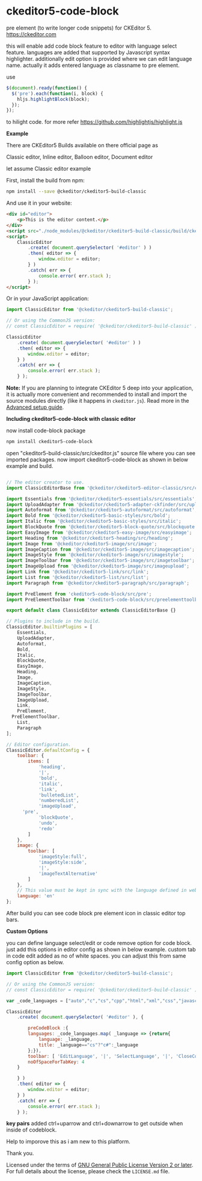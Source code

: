 # ckeditor5-code-block
pre element (to write longer code snippets) for CKEditor 5. https://ckeditor.com


this will enable add code block feature to editor with language select feature. languages are added that supported by Javascript syntax highlighter.
additionally edit option is provided where we can edit language name. actually it adds entered language as classname to pre element.

use

```js
$(document).ready(function() {
  $('pre').each(function(i, block) {
    hljs.highlightBlock(block);
  });
});
```
to hilight code. for more refer https://github.com/highlightjs/highlight.js

**Example**

There are CKEditor5 Builds available on there official page as

Classic editor,
Inline editor,
Balloon editor,
Document editor

let assume Classic editor example

First, install the build from npm:

```bash
npm install --save @ckeditor/ckeditor5-build-classic
```

And use it in your website:

```html
<div id="editor">
	<p>This is the editor content.</p>
</div>
<script src="./node_modules/@ckeditor/ckeditor5-build-classic/build/ckeditor.js"></script>
<script>
	ClassicEditor
		.create( document.querySelector( '#editor' ) )
		.then( editor => {
			window.editor = editor;
		} )
		.catch( err => {
			console.error( err.stack );
		} );
</script>
```

Or in your JavaScript application:

```js
import ClassicEditor from '@ckeditor/ckeditor5-build-classic';

// Or using the CommonJS version:
// const ClassicEditor = require( '@ckeditor/ckeditor5-build-classic' );

ClassicEditor
	.create( document.querySelector( '#editor' ) )
	.then( editor => {
		window.editor = editor;
	} )
	.catch( err => {
		console.error( err.stack );
	} );
```

**Note:** If you are planning to integrate CKEditor 5 deep into your application, it is actually more convenient and recommended to install and import the source modules directly (like it happens in `ckeditor.js`). Read more in the [Advanced setup guide](https://docs.ckeditor.com/ckeditor5/latest/builds/guides/integration/advanced-setup.html).


**Including ckeditor5-code-block with classic editor**

now install code-block package

```bash
npm install ckeditor5-code-block
```


open "ckeditor5-build-classic/src/ckeditor.js" source file where you can see imported packages.
now import ckeditor5-code-block as shown in below example and build.

```js

// The editor creator to use.
import ClassicEditorBase from '@ckeditor/ckeditor5-editor-classic/src/classiceditor';

import Essentials from '@ckeditor/ckeditor5-essentials/src/essentials';
import UploadAdapter from '@ckeditor/ckeditor5-adapter-ckfinder/src/uploadadapter';
import Autoformat from '@ckeditor/ckeditor5-autoformat/src/autoformat';
import Bold from '@ckeditor/ckeditor5-basic-styles/src/bold';
import Italic from '@ckeditor/ckeditor5-basic-styles/src/italic';
import BlockQuote from '@ckeditor/ckeditor5-block-quote/src/blockquote';
import EasyImage from '@ckeditor/ckeditor5-easy-image/src/easyimage';
import Heading from '@ckeditor/ckeditor5-heading/src/heading';
import Image from '@ckeditor/ckeditor5-image/src/image';
import ImageCaption from '@ckeditor/ckeditor5-image/src/imagecaption';
import ImageStyle from '@ckeditor/ckeditor5-image/src/imagestyle';
import ImageToolbar from '@ckeditor/ckeditor5-image/src/imagetoolbar';
import ImageUpload from '@ckeditor/ckeditor5-image/src/imageupload';
import Link from '@ckeditor/ckeditor5-link/src/link';
import List from '@ckeditor/ckeditor5-list/src/list';
import Paragraph from '@ckeditor/ckeditor5-paragraph/src/paragraph';

import PreElement from 'ckeditor5-code-block/src/pre';
import PreElementToolbar from 'ckeditor5-code-block/src/preelementtoolbar'; // pre element toolbar to edit its language class

export default class ClassicEditor extends ClassicEditorBase {}

// Plugins to include in the build.
ClassicEditor.builtinPlugins = [
	Essentials,
	UploadAdapter,
	Autoformat,
	Bold,
	Italic,
	BlockQuote,
	EasyImage,
	Heading,
	Image,
	ImageCaption,
	ImageStyle,
	ImageToolbar,
	ImageUpload,
	Link,
	PreElement,
  PreElementToolbar,
	List,
	Paragraph
];

// Editor configuration.
ClassicEditor.defaultConfig = {
	toolbar: {
		items: [
			'heading',
			'|',
			'bold',
			'italic',
			'link',
			'bulletedList',
			'numberedList',
			'imageUpload',
      'pre',
			'blockQuote',
			'undo',
			'redo'
		]
	},
	image: {
		toolbar: [
			'imageStyle:full',
			'imageStyle:side',
			'|',
			'imageTextAlternative'
		]
	},
	// This value must be kept in sync with the language defined in webpack.config.js.
	language: 'en'
};

```
After build you can see code block pre element icon in classic editor top bars.

**Custom Options**

you can define language select/edit or code remove option for code block. just add this options in editor config as shown in below example. custom tab in code edit added as no of white spaces. you can adjust this from same config option as below.


```js
import ClassicEditor from '@ckeditor/ckeditor5-build-classic';

// Or using the CommonJS version:
// const ClassicEditor = require( '@ckeditor/ckeditor5-build-classic' );

var _code_languages = ["auto","c","cs","cpp","html","xml","css","javascript","python","sql","php","perl","ruby","markdown"];

ClassicEditor
	.create( document.querySelector( '#editor' ), {

        preCodeBlock :{
		languages: _code_languages.map( _language => {return{
			language: _language,
			title: _language=="cs"?"c#":_language
		};}),
		toolbar: [ 'EditLanguage', '|', 'SelectLanguage', '|', 'CloseCodeBlock' ],
		noOfSpaceForTabKey: 4
	}

	} )
	.then( editor => {
		window.editor = editor;
	} )
	.catch( err => {
		console.error( err.stack );
	} );
```

**key pairs**
added ctrl+uparrow and ctrl+downarrow to get outside when inside of codeblock.

Help to imporove this as i am new to this platform.

Thank you.

Licensed under the terms of [GNU General Public License Version 2 or later](http://www.gnu.org/licenses/gpl.html). For full details about the license, please check the `LICENSE.md` file.
